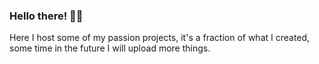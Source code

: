 ### Hello there! 👋😊

Here I host some of my passion projects, it's a fraction of what I created, some time in the future I will upload more things.
